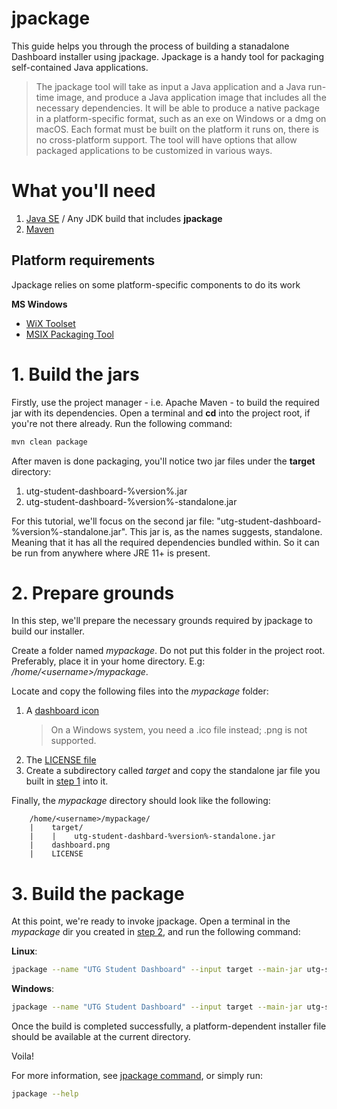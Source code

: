 # jpackage

This guide helps you through the process of building a stanadalone Dashboard installer using jpackage. Jpackage is a handy tool for packaging self-contained Java applications.

> The jpackage tool will take as input a Java application and a Java run-time image, and produce a Java application image that includes all the necessary dependencies. It will be able to produce a native package in a platform-specific format, such as an exe on Windows or a dmg on macOS. Each format must be built on the platform it runs on, there is no cross-platform support. The tool will have options that allow packaged applications to be customized in various ways.

# What you'll need

1. [Java SE](https://www.oracle.com/java/technologies/downloads/) / Any JDK build that includes **jpackage**
2. [Maven](https://maven.apache.org/download.cgi)

## Platform requirements

Jpackage relies on some platform-specific components to do its work

**MS Windows**

- [WiX Toolset](https://github.com/wixtoolset/wix)
- [MSIX Packaging Tool](https://learn.microsoft.com/en-us/windows/msix/packaging-tool/tool-overview)

# 1. Build the jars

Firstly, use the project manager - i.e. Apache Maven - to build the required jar with its dependencies. Open a terminal and **cd** into the project root, if you're not there already. Run the following command:

```bash
mvn clean package
```

After maven is done packaging, you'll notice two jar files under the **target** directory:

1. utg-student-dashboard-%version%.jar
2. utg-student-dashboard-%version%-standalone.jar

For this tutorial, we'll focus on the second jar file: "utg-student-dashboard-%version%-standalone.jar". This jar is, as the names suggests, standalone. Meaning that it has all the required dependencies bundled within. So it can be run from anywhere where JRE 11+ is present.

# 2. Prepare grounds

In this step, we'll prepare the necessary grounds required by jpackage to build our installer.

Create a folder named _mypackage_. Do not put this folder in the project root. Preferably, place it in your home directory. E.g: _/home/&lt;username&gt;/mypackage_.

Locate and copy the following files into the _mypackage_ folder:

1. A [dashboard icon](../src/main/resources/icons/dashboard.png)
    > On a Windows system, you need a .ico file instead; .png is not supported.
2. The [LICENSE file](../LICENSE)
3. Create a subdirectory called _target_ and copy the standalone jar file you built in [step 1](#1-build-the-jars) into it.

Finally, the _mypackage_ directory should look like the following:

```
    /home/<username>/mypackage/
    |    target/
    |    |    utg-student-dashbard-%version%-standalone.jar
    |    dashboard.png
    |    LICENSE
```

# 3. Build the package

At this point, we're ready to invoke jpackage. Open a terminal in the _mypackage_ dir you created in [step 2](#2-prepare-grounds), and run the following command:

**Linux**:

```bash
jpackage --name "UTG Student Dashboard" --input target --main-jar utg-student-dashboard-%version%-standalone.jar  --icon dashboard.png --type deb --app-version %version% --description "A Flexible and Elegant student management system for the University of The Gambia" --copyright "(c) 2021 Muhammed W. Drammeh. All rights reserved." --linux-deb-maintainer "Muhammed W. Drammeh <md21712494@utg.edu.gm>" --license-file LICENSE --verbose
```

**Windows**:

```bash
jpackage --name "UTG Student Dashboard" --input target --main-jar utg-student-dashboard-%version%-standalone.jar  --icon dashboard.ico --type exe --app-version %version% --description "A Flexible and Elegant student management system for the University of The Gambia" --copyright "(c) 2021 Muhammed W. Drammeh. All rights reserved." --license-file LICENSE --vendor "Muhammed W. Drammeh" --win-menu --win-menu-group "." --win-shortcut --verbose
```

Once the build is completed successfully, a platform-dependent installer file should be available at the current directory.

Voila!

For more information, see [jpackage command](https://docs.oracle.com/en/java/javase/14/docs/specs/man/jpackage.html#description), or simply run:

```bash
jpackage --help
```
